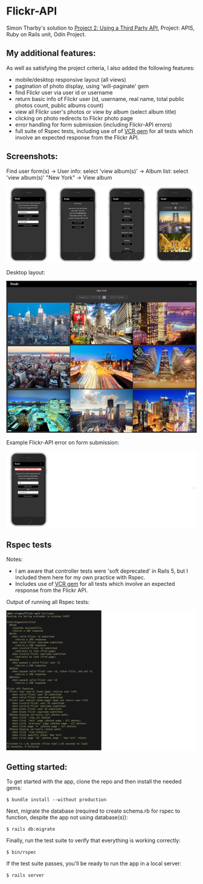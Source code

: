 # Flickr-API

Simon Tharby's solution to [Project 2: Using a Third Party API](https://www.theodinproject.com/courses/ruby-on-rails/lessons/apis?ref=lnav), Project: APIS, Ruby on Rails unit, Odin Project.

## My additional features:

As well as satisfying the project criteria, I also added the following features:

  * mobile/desktop responsive layout (all views)
  * pagination of photo display, using 'will-paginate' gem
  * find Flickr user via user id or username
  * return basic info of Flickr user (id, username, real name, total public photos count, public albums count)
  * view all Flickr user's photos or view by album (select album title)
  * clicking on photo redirects to Flickr photo page
  * error handling for form submission (including Flickr-API errors)
  * full suite of Rspec tests, including use of of [VCR gem](https://github.com/vcr/vcr) for all tests which involve an expected response from the Flickr API.

## Screenshots:

Find user form(s) -> User info: select 'view album(s)' -> Album list: select 'view album(s)' "New York" -> View album

![findr-row.png](app/assets/images/findr-row.png)

Desktop layout:

![findr-desktop.jpg](app/assets/images/findr-desktop.jpg)

Example Flickr-API error on form submission:

![findr-error.png](app/assets/images/findr-error.png)

## Rspec tests

Notes:
  * I am aware that controller tests were 'soft deprecated' in Rails 5, but I included them here for my own practice with Rspec.
  * Includes use of [VCR gem](https://github.com/vcr/vcr) for all tests which involve an expected response from the Flickr API.

Output of running all Rspec tests:

![flickr-rspec.png](app/assets/images/flickr-rspec.png)

## Getting started:

To get started with the app, clone the repo and then install the needed gems:

```
$ bundle install --without production
```

Next, migrate the database (required to create schema.rb for rspec to function, despite the app not using database(s)):

```
$ rails db:migrate
```

Finally, run the test suite to verify that everything is working correctly:

```
$ bin/rspec
```

If the test suite passes, you'll be ready to run the app in a local server:

```
$ rails server
```

